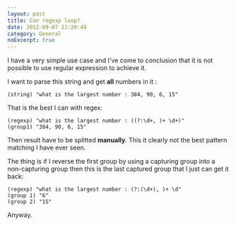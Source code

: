 ```yaml
---
layout: post
title: Can regexp loop?
date: 2012-09-07 11:20:49
category: General
noExcerpt: true
---
```


I have a very simple use case and I've come to conclusion that it is not possible to use regular expression to achieve
it.

I want to parse this string and get **all** numbers in it :

	(string) "what is the largest number : 384, 90, 6, 15"

That is the best I can with regex:

	(regexp) "what is the largest number : ((?:\d+, )+ \d+)"
	(group1) "384, 90, 6, 15"

Then result have to be splitted **manually**. This it clearly not the best pattern matching I have ever seen.

The thing is if I reverse the first group by using a capturing group into a non-capturing group then this is the last
captured group that I just can get it back:

	(regexp) "what is the largest number : (?:(\d+), )+ \d"
	(group 1) "6"
	(group 2) "15"

Anyway.